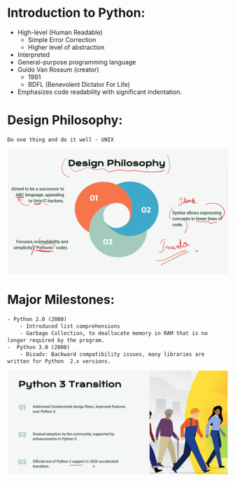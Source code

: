 # Introduction to Python:
 - High-level (Human Readable)
    - Simple Error Correction
    - Higher level of abstraction
 - Interpreted
 - General-purpose programming language
 - Guido Van  Rossum (creator) 
    - 1991
    - BDFL (Benevolent Dictator For Life)
 - Emphasizes code readability with significant indentation.

 # Design  Philosophy:
    Do one thing and do it well - UNIX
![Design Philosophy](./designphilosophy.png)
 
 # Major Milestones:
    - Python 2.0 (2000)
        - Introduced list comprehensions
        - Garbage Collection, to deallocate memory in RAM that is no longer required by the program.
    -  Python 3.0 (2008)
        - Disadv: Backward compatibility issues, many libraries are written for Python  2.x versions.
![Python 3.0](./python3transition.png)

